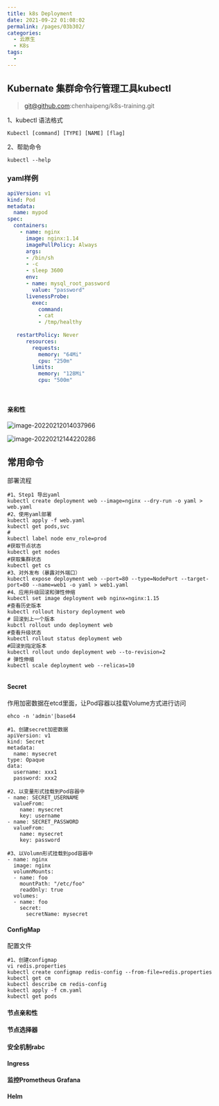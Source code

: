 ```yaml
---
title: k8s Deployment
date: 2021-09-22 01:08:02
permalink: /pages/03b302/
categories:
  - 云原生
  - K8s
tags:
  - 
---
```




##  Kubernate 集群命令行管理工具kubectl

> git@github.com:chenhaipeng/k8s-training.git 

1、kubectl 语法格式

`Kubectl [command] [TYPE] [NAME] [flag]`

2、帮助命令

`kubectl --help`

### yaml样例

```yaml
apiVersion: v1
kind: Pod
metadata: 
  name: mypod
spec:
  containers:
    - name: nginx
      image: nginx:1.14
      imagePullPolicy: Always
      args:
      - /bin/sh
      - -c
      - sleep 3600
      env:
      - name: mysql_root_password
        value: "password"
      livenessProbe:
        exec:
          command:
          - cat
          - /tmp/healthy
          
   restartPolicy: Never
      resources: 
        requests:
          memory: "64Mi"
          cpu: "250m"
        limits: 
          memory: "128Mi"
          cpu: "500m"
        
      
```

#### 亲和性

![image-20220212014037966](https://blog-1305251267.cos.ap-shenzhen-fsi.myqcloud.com/img/image-20220212014037966.png)

![image-20220212144220286](https://blog-1305251267.cos.ap-shenzhen-fsi.myqcloud.com/img/image-20220212144220286.png)

## 常用命令

部署流程

```shell
#1、Step1 导出yaml
kubectl create deployment web --image=nginx --dry-run -o yaml > web.yaml
#2、使用yaml部署
kubectl apply -f web.yaml
kubectl get pods,svc
#
kubectl label node env_role=prod
#获取节点状态
kubectl get nodes
#获取集群状态
kubectl get cs
#3、对外发布（暴露对外端口）
kubectl expose deployment web --port=80 --type=NodePort --target-port=80 --name=web1 -o yaml > web1.yaml
#4、应用升级回滚和弹性伸缩
kubectl set image deployment web nginx=nginx:1.15 
#查看历史版本
kubectl rollout history deployment web
# 回滚到上一个版本
kubctl rollout undo deployment web
#查看升级状态
kubectl rollout status deployment web
#回滚到指定版本
kubectl rollout undo deployment web --to-revision=2
# 弹性伸缩
kubectl scale deployment web --relicas=10


```



#### Secret

作用加密数据在etcd里面，让Pod容器以挂载Volume方式进行访问

`ehco -n 'admin'|base64`

```shell
#1、创建secret加密数据
apiVersion: v1
kind: Secret
metadata:
  name: mysecret
type: Opaque
data: 
  username: xxx1
  password: xxx2
  
#2、以变量形式挂载到Pod容器中
- name: SECRET_USERNAME
  valueFrom: 
    name: mysecret
    key: username
- name: SECRET_PASSWORD
  valueFrom:
    name: mysecret
    key: password
    
#3、以Volumn形式挂载到pod容器中
- name: nginx
  image: nginx
  volumnMounts:
  - name: foo
    mountPath: "/etc/foo"
    readOnly: true
  volumes:
  - name: foo
    secret:
      secretName: mysecret
```

#### ConfigMap

配置文件

```shell
#1、创建configmap 
vi redis.properties
kubectl create configmap redis-config --from-file=redis.properties
kubectl get cm
kubectl describe cm redis-config
kubectl apply -f cm.yaml
kubectl get pods
```

#### 节点亲和性

#### 节点选择器

#### 安全机制rabc

#### Ingress

#### 监控Prometheus Grafana

#### Helm





